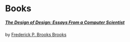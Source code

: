 # Books

##### [The Design of Design: Essays From a Computer Scientist](https://github.com/pashpashpash/Books/blob/master/The%20Design%20of%20Design-Essays%20From%20a%20Computer%20Scientist.pdf)

by [Frederick P. Brooks Brooks](https://www.amazon.com/s?i=stripbooks&rh=p_27%3AFrederick+P.+Brooks+Brooks&s=relevancerank&text=Frederick+P.+Brooks+Brooks&ref=dp_byline_sr_book_1)
